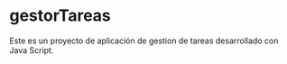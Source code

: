 # gestorTareas
Este es un proyecto de aplicación de gestion de tareas desarrollado con Java Script.
